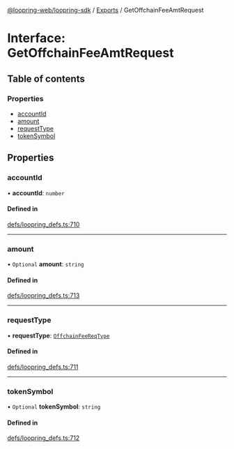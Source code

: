 [@loopring-web/loopring-sdk](../README.md) / [Exports](../modules.md) / GetOffchainFeeAmtRequest

# Interface: GetOffchainFeeAmtRequest

## Table of contents

### Properties

- [accountId](GetOffchainFeeAmtRequest.md#accountid)
- [amount](GetOffchainFeeAmtRequest.md#amount)
- [requestType](GetOffchainFeeAmtRequest.md#requesttype)
- [tokenSymbol](GetOffchainFeeAmtRequest.md#tokensymbol)

## Properties

### accountId

• **accountId**: `number`

#### Defined in

[defs/loopring_defs.ts:710](https://github.com/Loopring/loopring_sdk/blob/fd60be9/src/defs/loopring_defs.ts#L710)

___

### amount

• `Optional` **amount**: `string`

#### Defined in

[defs/loopring_defs.ts:713](https://github.com/Loopring/loopring_sdk/blob/fd60be9/src/defs/loopring_defs.ts#L713)

___

### requestType

• **requestType**: [`OffchainFeeReqType`](../enums/OffchainFeeReqType.md)

#### Defined in

[defs/loopring_defs.ts:711](https://github.com/Loopring/loopring_sdk/blob/fd60be9/src/defs/loopring_defs.ts#L711)

___

### tokenSymbol

• `Optional` **tokenSymbol**: `string`

#### Defined in

[defs/loopring_defs.ts:712](https://github.com/Loopring/loopring_sdk/blob/fd60be9/src/defs/loopring_defs.ts#L712)
